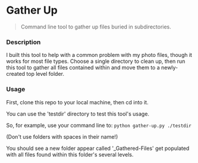 # Gather Up

> Command line tool to gather up files buried in subdirectories.

### Description

I built this tool to help with a common problem with my photo files, though it works for most file types. Choose a single directory to clean up, then run this tool to gather all files contained within and move them to a newly-created top level folder.

### Usage

First, clone this repo to your local machine, then cd into it.

You can use the 'testdir' directory to test this tool's usage.

So, for example, use your command line to:
`python gather-up.py ./testdir`

(Don't use folders with spaces in their name!)

You should see a new folder appear called '\_Gathered-Files' get populated with all files found within this folder's several levels.

